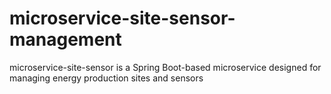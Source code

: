 # microservice-site-sensor-management
microservice-site-sensor is a Spring Boot-based microservice designed for managing energy production sites and sensors
